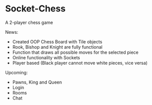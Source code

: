 # Socket-Chess
A 2-player chess game

News:
- Created OOP Chess Board with Tile objects
- Rook, Bishop and Knight are fully functional
- Function that draws all possible moves for the selected piece
- Online functionality with Sockets
- Player based (Black player cannot move white pieces, vice versa)

Upcoming:
- Pawns, King and Queen
- Login
- Rooms
- Chat

